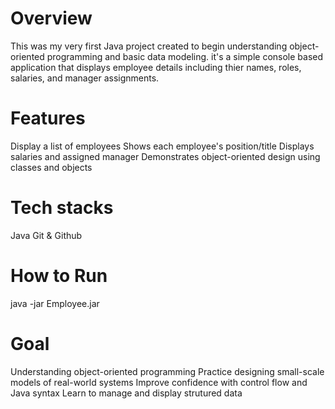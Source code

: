 # Overview 
This was my very first Java project created to begin understanding object-oriented programming and basic data modeling.
it's a simple console based application that displays employee details including thier names, roles, salaries, and manager assignments.


# Features 
Display a list of employees 
Shows each employee's position/title
Displays salaries and assigned manager
Demonstrates object-oriented design using classes and objects


# Tech stacks
Java 
Git & Github

# How to Run 
java -jar Employee.jar

# Goal 
Understanding object-oriented programming
Practice designing small-scale models of real-world systems
Improve confidence with control flow and Java syntax
Learn to manage and display strutured data
